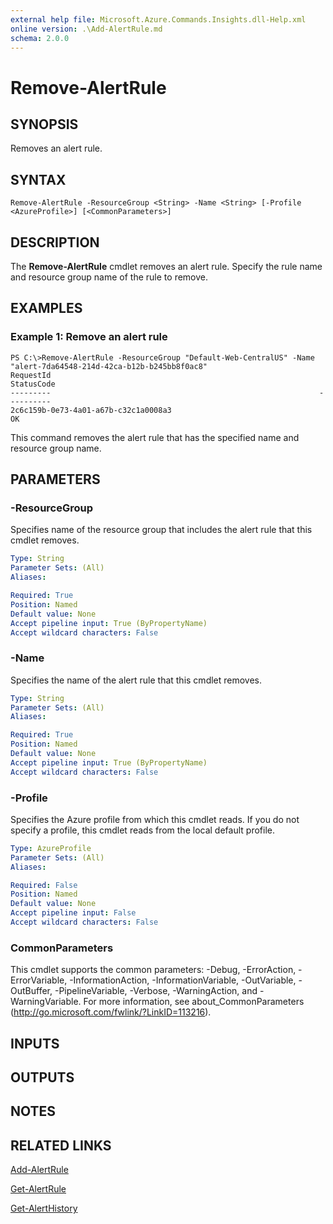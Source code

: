 ```yaml
---
external help file: Microsoft.Azure.Commands.Insights.dll-Help.xml
online version: .\Add-AlertRule.md
schema: 2.0.0
---
```


# Remove-AlertRule

## SYNOPSIS
Removes an alert rule.

## SYNTAX

```
Remove-AlertRule -ResourceGroup <String> -Name <String> [-Profile <AzureProfile>] [<CommonParameters>]
```

## DESCRIPTION
The **Remove-AlertRule** cmdlet removes an alert rule.
Specify the rule name and resource group name of the rule to remove.

## EXAMPLES

### Example 1: Remove an alert rule
```
PS C:\>Remove-AlertRule -ResourceGroup "Default-Web-CentralUS" -Name "alert-7da64548-214d-42ca-b12b-b245bb8f0ac8"
RequestId                                                            StatusCode
---------                                                            ----------
2c6c159b-0e73-4a01-a67b-c32c1a0008a3                                         OK
```

This command removes the alert rule that has the specified name and resource group name.

## PARAMETERS

### -ResourceGroup
Specifies name of the resource group that includes the alert rule that this cmdlet removes.

```yaml
Type: String
Parameter Sets: (All)
Aliases: 

Required: True
Position: Named
Default value: None
Accept pipeline input: True (ByPropertyName)
Accept wildcard characters: False
```

### -Name
Specifies the name of the alert rule that this cmdlet removes.

```yaml
Type: String
Parameter Sets: (All)
Aliases: 

Required: True
Position: Named
Default value: None
Accept pipeline input: True (ByPropertyName)
Accept wildcard characters: False
```

### -Profile
Specifies the Azure profile from which this cmdlet reads.
If you do not specify a profile, this cmdlet reads from the local default profile.

```yaml
Type: AzureProfile
Parameter Sets: (All)
Aliases: 

Required: False
Position: Named
Default value: None
Accept pipeline input: False
Accept wildcard characters: False
```

### CommonParameters
This cmdlet supports the common parameters: -Debug, -ErrorAction, -ErrorVariable, -InformationAction, -InformationVariable, -OutVariable, -OutBuffer, -PipelineVariable, -Verbose, -WarningAction, and -WarningVariable. For more information, see about_CommonParameters (http://go.microsoft.com/fwlink/?LinkID=113216).

## INPUTS

## OUTPUTS

## NOTES

## RELATED LINKS

[Add-AlertRule](.\Add-AlertRule.md)

[Get-AlertRule](.\Get-AlertRule.md)

[Get-AlertHistory](.\Get-AlertHistory.md)

